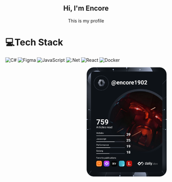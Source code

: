  <h2 align="center"><bold>Hi, I'm Encore</bold></h2>
<p align="center">This is my profile</p>

# 💻Tech Stack
![C#](https://img.shields.io/badge/c%23-%23239120.svg?style=flat-square&logo=c-sharp&logoColor=white) ![Figma](https://img.shields.io/badge/figma-%23F24E1E.svg?style=flat-square&logo=figma&logoColor=white) ![JavaScript](https://img.shields.io/badge/javascript-%23323330.svg?style=flat-square&logo=javascript&logoColor=%23F7DF1E) ![.Net](https://img.shields.io/badge/.NET-5C2D91?style=flat-square&logo=.net&logoColor=white) ![React](https://img.shields.io/badge/-ReactJs-61DAFB?style=flat-square&logo=react&color=010a13) ![Docker](https://img.shields.io/badge/-Docker-61DAFB?style=flat-square&logo=docker&color=073c78)

<a href="https://app.daily.dev/encore1902"><img src="https://github.com/khoinguyen26/khoinguyen26/blob/main/devcard.svg" width="250" alt="Encore's Dev Card" align="right"/></a>
